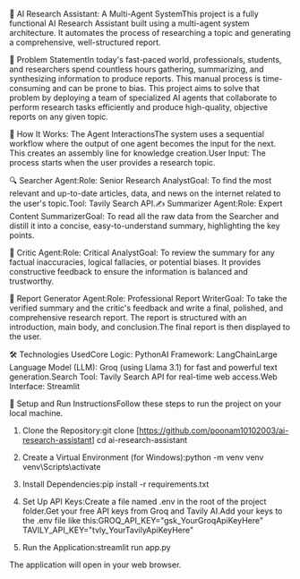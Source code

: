 🤖 AI Research Assistant: A Multi-Agent SystemThis project is a fully functional AI Research Assistant built using a multi-agent system architecture. It automates the process of researching a topic and generating a comprehensive, well-structured report.

📝 Problem StatementIn today's fast-paced world, professionals, students, and researchers spend countless hours gathering, summarizing, and synthesizing information to produce reports. This manual process is time-consuming and can be prone to bias. This project aims to solve that problem by deploying a team of specialized AI agents that collaborate to perform research tasks efficiently and produce high-quality, objective reports on any given topic.

🧠 How It Works: The Agent InteractionsThe system uses a sequential workflow where the output of one agent becomes the input for the next. This creates an assembly line for knowledge creation.User Input: The process starts when the user provides a research topic.


🔍 Searcher Agent:Role: Senior Research AnalystGoal: To find the most relevant and up-to-date articles, data, and news on the internet related to the user's topic.Tool: Tavily Search API.✍️ Summarizer Agent:Role: Expert Content SummarizerGoal: To read all the raw data from the Searcher and distill it into a concise, easy-to-understand summary, highlighting the key points.

🧐 Critic Agent:Role: Critical AnalystGoal: To review the summary for any factual inaccuracies, logical fallacies, or potential biases. It provides constructive feedback to ensure the information is balanced and trustworthy.

📄 Report Generator Agent:Role: Professional Report WriterGoal: To take the verified summary and the critic's feedback and write a final, polished, and comprehensive research report. The report is structured with an introduction, main body, and conclusion.The final report is then displayed to the user.

🛠️ Technologies UsedCore Logic: PythonAI Framework: LangChainLarge Language Model (LLM): Groq (using Llama 3.1) for fast and powerful text generation.Search Tool: Tavily Search API for real-time web access.Web Interface: Streamlit

🚀 Setup and Run InstructionsFollow these steps to run the project on your local machine.

1. Clone the Repository:git clone [https://github.com/poonam10102003/ai-research-assistant]
cd ai-research-assistant

2. Create a Virtual Environment (for Windows):python -m venv venv
venv\Scripts\activate

3. Install Dependencies:pip install -r requirements.txt

4. Set Up API Keys:Create a file named .env in the root of the project folder.Get your free API keys from Groq and Tavily AI.Add your keys to the .env file like this:GROQ_API_KEY="gsk_YourGroqApiKeyHere"
TAVILY_API_KEY="tvly_YourTavilyApiKeyHere"

5. Run the Application:streamlit run app.py

The application will open in your web browser.